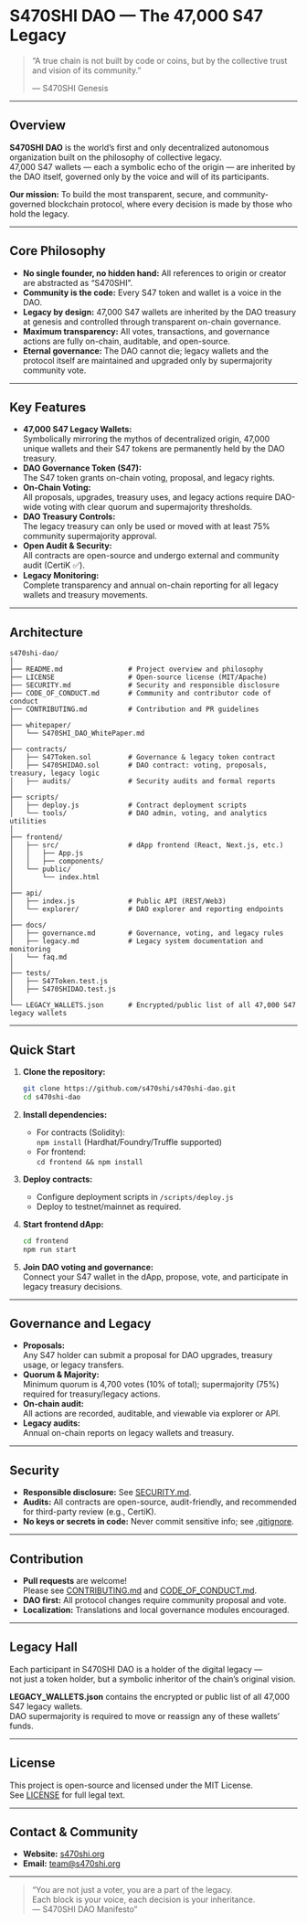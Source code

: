 # S470SHI DAO — The 47,000 S47 Legacy

> “A true chain is not built by code or coins, but by the collective trust and vision of its community.”
>  
> — S470SHI Genesis

---

## Overview

**S470SHI DAO** is the world’s first and only decentralized autonomous organization built on the philosophy of collective legacy.  
47,000 S47 wallets — each a symbolic echo of the origin — are inherited by the DAO itself, governed only by the voice and will of its participants.

**Our mission:** To build the most transparent, secure, and community-governed blockchain protocol, where every decision is made by those who hold the legacy.

---

## Core Philosophy

- **No single founder, no hidden hand:** All references to origin or creator are abstracted as “S470SHI”.
- **Community is the code:** Every S47 token and wallet is a voice in the DAO.
- **Legacy by design:** 47,000 S47 wallets are inherited by the DAO treasury at genesis and controlled through transparent on-chain governance.
- **Maximum transparency:** All votes, transactions, and governance actions are fully on-chain, auditable, and open-source.
- **Eternal governance:** The DAO cannot die; legacy wallets and the protocol itself are maintained and upgraded only by supermajority community vote.

---

## Key Features

- **47,000 S47 Legacy Wallets:**  
  Symbolically mirroring the mythos of decentralized origin, 47,000 unique wallets and their S47 tokens are permanently held by the DAO treasury.
- **DAO Governance Token (S47):**  
  The S47 token grants on-chain voting, proposal, and legacy rights.
- **On-Chain Voting:**  
  All proposals, upgrades, treasury uses, and legacy actions require DAO-wide voting with clear quorum and supermajority thresholds.
- **DAO Treasury Controls:**  
  The legacy treasury can only be used or moved with at least 75% community supermajority approval.
- **Open Audit & Security:**  
  All contracts are open-source and undergo external and community audit (CertiK ✅).
- **Legacy Monitoring:**  
  Complete transparency and annual on-chain reporting for all legacy wallets and treasury movements.

---

## Architecture

```
s470shi-dao/
│
├── README.md                # Project overview and philosophy
├── LICENSE                  # Open-source license (MIT/Apache)
├── SECURITY.md              # Security and responsible disclosure
├── CODE_OF_CONDUCT.md       # Community and contributor code of conduct
├── CONTRIBUTING.md          # Contribution and PR guidelines
│
├── whitepaper/
│   └── S470SHI_DAO_WhitePaper.md
│
├── contracts/
│   ├── S47Token.sol         # Governance & legacy token contract
│   ├── S470SHIDAO.sol       # DAO contract: voting, proposals, treasury, legacy logic
│   ├── audits/              # Security audits and formal reports
│
├── scripts/
│   ├── deploy.js            # Contract deployment scripts
│   └── tools/               # DAO admin, voting, and analytics utilities
│
├── frontend/
│   ├── src/                 # dApp frontend (React, Next.js, etc.)
│   │   ├── App.js
│   │   ├── components/
│   └── public/
│       └── index.html
│
├── api/
│   ├── index.js             # Public API (REST/Web3)
│   └── explorer/            # DAO explorer and reporting endpoints
│
├── docs/
│   ├── governance.md        # Governance, voting, and legacy rules
│   ├── legacy.md            # Legacy system documentation and monitoring
│   └── faq.md
│
├── tests/
│   ├── S47Token.test.js
│   ├── S470SHIDAO.test.js
│
└── LEGACY_WALLETS.json      # Encrypted/public list of all 47,000 S47 legacy wallets
```

---

## Quick Start

1. **Clone the repository:**
    ```bash
    git clone https://github.com/s470shi/s470shi-dao.git
    cd s470shi-dao
    ```

2. **Install dependencies:**
    - For contracts (Solidity):  
      `npm install` (Hardhat/Foundry/Truffle supported)
    - For frontend:  
      `cd frontend && npm install`

3. **Deploy contracts:**
    - Configure deployment scripts in `/scripts/deploy.js`
    - Deploy to testnet/mainnet as required.

4. **Start frontend dApp:**
    ```bash
    cd frontend
    npm run start
    ```

5. **Join DAO voting and governance:**  
    Connect your S47 wallet in the dApp, propose, vote, and participate in legacy treasury decisions.

---

## Governance and Legacy

- **Proposals:**  
  Any S47 holder can submit a proposal for DAO upgrades, treasury usage, or legacy transfers.
- **Quorum & Majority:**  
  Minimum quorum is 4,700 votes (10% of total); supermajority (75%) required for treasury/legacy actions.
- **On-chain audit:**  
  All actions are recorded, auditable, and viewable via explorer or API.
- **Legacy audits:**  
  Annual on-chain reports on legacy wallets and treasury.

---

## Security

- **Responsible disclosure:** See [SECURITY.md](./SECURITY.md).
- **Audits:** All contracts are open-source, audit-friendly, and recommended for third-party review (e.g., CertiK).
- **No keys or secrets in code:** Never commit sensitive info; see [.gitignore](./.gitignore).

---

## Contribution

- **Pull requests** are welcome!  
  Please see [CONTRIBUTING.md](./CONTRIBUTING.md) and [CODE_OF_CONDUCT.md](./CODE_OF_CONDUCT.md).
- **DAO first:** All protocol changes require community proposal and vote.
- **Localization:** Translations and local governance modules encouraged.

---

## Legacy Hall

Each participant in S470SHI DAO is a holder of the digital legacy —  
not just a token holder, but a symbolic inheritor of the chain’s original vision.

**LEGACY_WALLETS.json** contains the encrypted or public list of all 47,000 S47 legacy wallets.  
DAO supermajority is required to move or reassign any of these wallets’ funds.

---

## License

This project is open-source and licensed under the MIT License.  
See [LICENSE](./LICENSE) for full legal text.

---

## Contact & Community

- **Website:** [s470shi.org](https://s470shi.org)
- **Email:** team@s470shi.org

---

> “You are not just a voter, you are a part of the legacy.  
> Each block is your voice, each decision is your inheritance.  
> — S470SHI DAO Manifesto”
